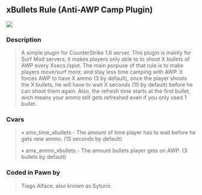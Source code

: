 
## xBullets Rule (Anti-AWP Camp Plugin)

![](https://img.shields.io/badge/Counter_Strike-000000?style=for-the-badge&logo=counter-strike&logoColor=white)


### Description
> A simple plugin for CounterStrike 1.6 server. This plugin is mainly for Surf Mod servers, it makes players only able to to shoot X bullets of AWP every Xsecs./spot. The main porpuse of that rule is to make players move/surf more, and stay less time camping with AWP. It forces AWP to have X ammo (3 by default), once the player shoots the X bullets, he will have to wait X seconds (15 by default) before he can shoot them again. Also, the refresh time starts at the first bullet, wich means your ammo still gets refreshed even if you only used 1 bullet.

### Cvars
> • amx_time_xbullets - The amount of time player has to wait before he gets new ammo. (15 seconds by default)
> 
> • amx_ammo_xbullets - The amount bullets player gets on AWP. (3 bullets by default)

### Coded in Pawn by
> Tiago Alface, also known as Syturio.
